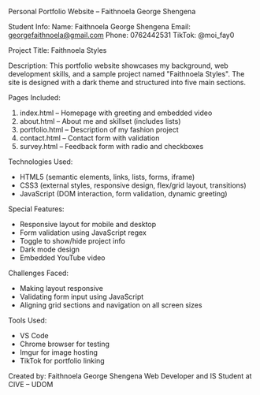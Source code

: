 Personal Portfolio Website – Faithnoela George Shengena

Student Info:
Name: Faithnoela George Shengena
Email: georgefaithnoela@gmail.com
Phone: 0762442531
TikTok: @moi_fay0


Project Title: Faithnoela Styles

Description:
This portfolio website showcases my background, web development skills, and a sample project named "Faithnoela Styles". The site is designed with a dark theme and structured into five main sections.

Pages Included:
1. index.html       – Homepage with greeting and embedded video
2. about.html       – About me and skillset (includes lists)
3. portfolio.html   – Description of my fashion project
4. contact.html     – Contact form with validation
5. survey.html      – Feedback form with radio and checkboxes


Technologies Used:
- HTML5 (semantic elements, links, lists, forms, iframe)
- CSS3 (external styles, responsive design, flex/grid layout, transitions)
- JavaScript (DOM interaction, form validation, dynamic greeting)

Special Features:
- Responsive layout for mobile and desktop
- Form validation using JavaScript regex
- Toggle to show/hide project info
- Dark mode design
- Embedded YouTube video

Challenges Faced:
- Making layout responsive
- Validating form input using JavaScript
- Aligning grid sections and navigation on all screen sizes

Tools Used:
- VS Code
- Chrome browser for testing
- Imgur for image hosting
- TikTok for portfolio linking

Created by:
Faithnoela George Shengena
Web Developer and IS Student at CIVE – UDOM